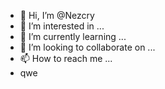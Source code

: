 - 👋 Hi, I’m @Nezcry
- 👀 I’m interested in ...
- 🌱 I’m currently learning ...
- 💞️ I’m looking to collaborate on ...
- 📫 How to reach me ...
- qwe

<!---
Nezcry/Nezcry is a ✨ special ✨ repository because its `README.md` (this file) appears on your GitHub profile.
You can click the Preview link to take a look at your changes.
--->
